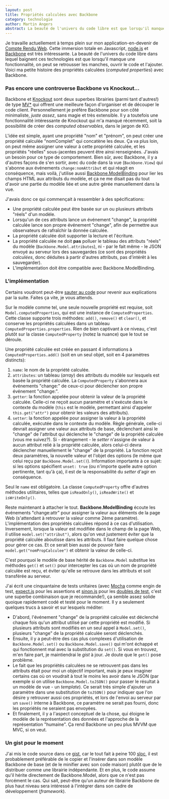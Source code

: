 ```yaml
---
layout: post
title: Propriétés calculées avec Backbone
category: technologie
author: Martin Angers
abstract: La beauté de l'univers du code libre est que lorsqu'il manque une fonctionnalité, on peut se retrousser les manches, ouvrir le code et l'ajouter. Voici ma petite histoire des propriétés calculées avec Backbone.
---
```


Je travaille actuellement à temps plein sur mon application-en-devenir de [Compte Rendu Web][crw]. Cette immersion totale en Javascript, [node.js][node] et [Backbone][bb] est très intéressante. La beauté de l'univers du code libre dans lequel baignent ces technologies est que lorsqu'il manque une fonctionnalité, on peut se retrousser les manches, ouvrir le code et l'ajouter. Voici ma petite histoire des propriétés calculées (*computed properties*) avec Backbone.

### Pas encore une controverse Backbone vs Knockout...

Backbone et [Knockout][ko] sont deux superbes librairies (parmi tant d'autres!) de type [MV*][mvx] qui offrent une meilleure façon d'organiser et de découper le code client. Personnellement je préfère Backbone pour son côté minimaliste, *juste assez*, sans magie et très extensible. Il y a toutefois une fonctionnalité intéressante de Knockout qui m'a manqué récemment, soit la possibilité de créer des *computed observables*, dans le jargon de KO.

L'idée est simple, ayant une propriété "nom" et "prénom", on peut créer une propriété calculée "nomComplet" qui concatène les deux. Ça va plus loin, on peut même assigner une valeur à cette propriété calculée, et les propriétés "réelles" sous-jacentes peuvent être ainsi renseignées. J'avais un besoin pour ce type de comportement. Bien sûr, avec Backbone, il y a d'autres façons de s'en sortir, avec du code dans la vue (`Backbone.View`) qui s'abonne aux événements `change:nomAttribut` et qui réagit en conséquence, mais voilà, j'utilise aussi [Backbone.ModelBinding][bmb] pour lier les champs HTML aux attributs du modèle, et ça ne me disait pas du tout d'avoir une partie du modèle liée et une autre gérée manuellement dans la vue.

J'avais donc ce qui commençait à ressembler à des spécifications:

*	Une propriété calculée peut être basée sur un ou plusieurs attributs "réels" d'un modèle.
*	Lorsqu'un de ces attributs lance un événement "change", la propriété calculée lance son propre événement "change", afin de permettre aux observateurs de rafraîchir la donnée calculée.
*	La propriété calculée doit supporter la lecture et l'écriture.
*	La propriété calculée ne doit **pas** polluer le tableau des attributs "réels" du modèle (`Backbone.Model.attributes`), ni - par le fait même - le JSON envoyé au serveur lors des sauvegardes (ce sont des propriétés *calculées*, donc déduites à partir d'autres attributs, pas d'intérêt à les sauvegarder).
*	L'implémentation doit être compatible avec Backbone.ModelBinding.

### L'implémentation

Certains voudront peut-être [sauter au code][gist] pour revenir aux explications par la suite. Faites ça vite, je vous attends.

Sur le modèle comme tel, une seule nouvelle propriété est requise, soit `Model.computedProperties`, qui est une instance de `ComputedProperties`. Cette classe supporte trois méthodes: `add()`, `remove()` et `clear()`, et conserve les propriétés calculées dans un tableau `ComputedProperties.properties`. Rien de bien captivant à ce niveau, c'est plutôt sur la classe `ComputedProperty` (notez la nuance) que le tout se déroule.

Une propriété calculée est créée en passant 4 informations à `ComputedProperties.add()` (soit en un seul objet, soit en 4 paramètres distincts):

1.	`name`: le nom de la propriété calculée.
2.	`attributes`: un tableau (*array*) des attributs du modèle sur lesquels est basée la propriété calculée. La `ComputedProperty` s'abonnera aux événements "change:<attribut>" de ceux-ci pour déclencher son propre événement "change:<compProp>".
3.	`getter`: la fonction appelée pour obtenir la valeur de la propriété calculée. Celle-ci ne reçoit aucun paramètre et s'exécute dans le contexte du modèle (`this` est le modèle, permettant ainsi d'appeler `this.get("attr")` pour obtenir les valeurs des attributs).
4.	`setter`: la fonction appelée pour assigner la valeur à la propriété calculée, exécutée dans le contexte du modèle. Règle générale, celle-ci devrait assigner une valeur aux attributs de base, déclenchant ainsi le "change" de l'attribut qui déclenche le "change" de la propriété calculée (vous me suivez?). Si - étrangement - le *setter* n'assigne de valeur à aucun attribut relié à la propriété calculée, alors celui-ci devra déclencher manuellement le "change" de la propriété. La fonction reçoit deux paramètres, la nouvelle valeur et l'objet des options (le même que celui reçu par `Backbone.Model.set()`). Information importante à ce sujet: si les options spécifient `unset: true` (ou n'importe quelle autre option pertinente, tant qu'à ça), il est de la responsabilité du *setter* d'agir en conséquence.

Seul le `name` est obligatoire. La classe `ComputedProperty` offre d'autres méthodes utilitaires, telles que `isReadOnly()`, `isReadWrite()` et `isWriteOnly()`.

Reste maintenant à attacher le tout. **Backbone.ModelBinding** écoute les événements "change:attr" pour assigner la valeur aux éléments de la page Web (s'attendant à retrouver la valeur comme 2ème paramètre). L'implémentation des propriétés calculées répond à ce cas d'utilisation. Inversement, lorsque la valeur est modifiée dans le champ de la page Web, il utilise `model.set("attribut")`, alors qu'on veut justement éviter que la propriété calculée aboutisse dans les attributs. Il faut faire quelque chose pour gérer ce cas. Et ce serait bien aussi de pouvoir faire `model.get("nomPropCalculee")` et obtenir la valeur de celle-ci.

C'est pourquoi le modèle de base hérité de `Backbone.Model` substitue les méthodes `get()` et `set()` pour intercepter les cas où un nom de propriété calculée est reçu, et éviter qu'elle se retrouve dans les attributs et soit transférée au serveur.

J'ai écrit une cinquantaine de tests unitaires (avec [Mocha][] comme engin de test, [expect.js][expect] pour les assertions et [sinon.js][sinon] pour les [doubles de test][double], c'est une superbe combinaison que je recommande!), ça semble assez solide quoique rapidement codé et testé pour le moment. Il y a seulement quelques trucs à savoir et sur lesquels méditer:

*	D'abord, l'événement "change" de la propriété calculée est déclenché chaque fois qu'un attribut utilisé par cette propriété est modifié. Si plusieurs attributs sont modifiés en un seul appel à `Model.set()`, plusieurs "change" de la propriété calculée seront déclenchés.
*	Ensuite, il y a peut-être des cas plus complexes d'utilisation de `Backbone.Model.set()` ou `Backbone.Model.save()` qui m'ont échappé et qui fonctionnent mal avec la substitution du `set()`. Si vous en trouvez, m'en faire part, je maintiendrai le *gist* à jour. Je doute que le `get()` pose problème.
*	Le fait que les propriétés calculées ne se retrouvent pas dans les attributs était pour moi un objectif important, mais je peux imaginer certains cas où on voudrait à tout le moins les avoir dans le JSON (par exemple si on utilise `Backbone.Model.toJSON()` pour passer le résultat à un modèle de vue - un *template*). Ce serait très simple d'ajouter un paramètre dans une substitution de `toJSON()` pour indiquer que l'on désire y retrouver aussi ces propriétés, et lors de l'envoi au serveur par un `save()` interne à Backbone, ce paramètre ne serait pas fourni, donc les propriétés ne seraient pas envoyées.
*	Et finalement, il y a l'aspect conceptuel de la chose, qui éloigne le modèle de la représentation des données et l'approche de la représentation "humaine". Ça rend Backbone un peu plus MVVM que MVC, si on veut.

### Un gist pour le moment

J'ai mis le code source dans ce [gist][gist], car le tout fait à peine 100 [sloc][], il est probablement préférable de le copier et l'insérer dans son modèle Backbone de base (et de le minifier avec son code maison) plutôt que de le distribuer comme une librairie indépendante. Et en plus, le code assume qu'il hérite directement de Backbone.Model, alors que ce n'est pas forcément le cas. Qui sait, peut-être qu'un auteur de librairie Backbone de plus haut niveau sera intéressé à l'intégrer dans son cadre de développement (*framework*).

[crw]: http://www.compterenduweb.com/
[node]: http://nodejs.org/
[bb]: http://backbonejs.org/
[ko]: http://knockoutjs.com/
[mvx]: http://www.codeproject.com/Articles/42830/Model-View-Controller-Model-View-Presenter-and-Mod#_articleTop
[gist]: https://gist.github.com/2371954
[sloc]: http://en.wikipedia.org/wiki/Source_lines_of_code
[bmb]: https://github.com/derickbailey/backbone.modelbinding
[mocha]: http://visionmedia.github.com/mocha/
[expect]: https://github.com/LearnBoost/expect.js
[sinon]: http://sinonjs.org/
[double]: http://en.wikipedia.org/wiki/Test_double
